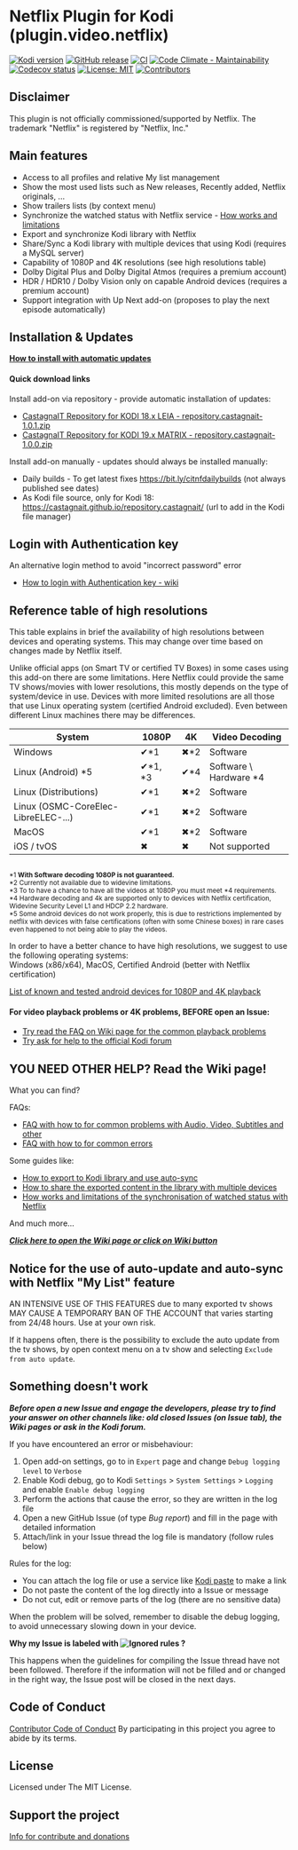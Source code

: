 # Netflix Plugin for Kodi (plugin.video.netflix)

[![Kodi version](https://img.shields.io/badge/kodi%20versions-18--19-blue)](https://kodi.tv/)
[![GitHub release](https://img.shields.io/github/release/castagnait/plugin.video.netflix.svg)](https://github.com/castagnait/plugin.video.netflix/releases)
[![CI](https://github.com/castagnait/plugin.video.netflix/workflows/CI/badge.svg)](https://github.com/castagnait/plugin.video.netflix/actions?query=workflow:CI)
[![Code Climate - Maintainability](https://api.codeclimate.com/v1/badges/9fbe3ac732f86c05ff00/maintainability)](https://codeclimate.com/github/CastagnaIT/plugin.video.netflix/maintainability)
[![Codecov status](https://img.shields.io/codecov/c/github/castagnait/plugin.video.netflix/master)](https://codecov.io/gh/castagnait/plugin.video.netflix/branch/master)
[![License: MIT](https://img.shields.io/badge/License-MIT-yellow.svg)](https://opensource.org/licenses/MIT)
[![Contributors](https://img.shields.io/github/contributors/castagnait/plugin.video.netflix.svg)](https://github.com/castagnait/plugin.video.netflix/graphs/contributors)

## Disclaimer

This plugin is not officially commissioned/supported by Netflix.
The trademark "Netflix" is registered by "Netflix, Inc."

## Main features

- Access to all profiles and relative My list management
- Show the most used lists such as New releases, Recently added, Netflix originals, ...
- Show trailers lists (by context menu)
- Synchronize the watched status with Netflix service - [How works and limitations](https://github.com/CastagnaIT/plugin.video.netflix/wiki/Sync-of-watched-status-with-Netflix)
- Export and synchronize Kodi library with Netflix
- Share/Sync a Kodi library with multiple devices that using Kodi (requires a MySQL server)
- Capability of 1080P and 4K resolutions (see high resolutions table)
- Dolby Digital Plus and Dolby Digital Atmos (requires a premium account)
- HDR / HDR10 / Dolby Vision only on capable Android devices (requires a premium account)
- Support integration with Up Next add-on (proposes to play the next episode automatically)

## Installation & Updates

**[How to install with automatic updates](https://github.com/CastagnaIT/plugin.video.netflix/wiki/How-install-the-addon)**

#### Quick download links

Install add-on via repository - provide automatic installation of updates:
* [CastagnaIT Repository for KODI 18.x LEIA - repository.castagnait-1.0.1.zip](https://github.com/castagnait/repository.castagnait/raw/master/repository.castagnait-1.0.1.zip)
* [CastagnaIT Repository for KODI 19.x MATRIX - repository.castagnait-1.0.0.zip](https://github.com/castagnait/repository.castagnait/raw/matrix/repository.castagnait-1.0.0.zip)

Install add-on manually - updates should always be installed manually:
* Daily builds - To get latest fixes https://bit.ly/citnfdailybuilds (not always published see dates)
* As Kodi file source, only for Kodi 18:<br/>
https://castagnait.github.io/repository.castagnait/ (url to add in the Kodi file manager)

## Login with Authentication key

An alternative login method to avoid "incorrect password" error
* [How to login with Authentication key - wiki](https://github.com/CastagnaIT/plugin.video.netflix/wiki/Login-with-Authentication-key)

## Reference table of high resolutions

This table explains in brief the availability of high resolutions between devices and operating systems. This may change over time based on changes made by Netflix itself.

Unlike official apps (on Smart TV or certified TV Boxes) in some cases using this add-on there are some limitations.
Here Netflix could provide the same TV shows/movies with lower resolutions, this mostly depends on the type of system/device in use.
Devices with more limited resolutions are all those that use Linux operating system (certified Android excluded). Even between different Linux machines there may be differences.

| System                              | 1080P    | 4K    | Video Decoding             |
| ----------------------------------- | -------- | ----- | -------------------------- |
| Windows                             | ✔\*1     | ✖\*2  | Software                   |
| Linux (Android) \*5                 | ✔\*1, \*3| ✔\*4  | Software \\ Hardware \*4   |
| Linux (Distributions)               | ✔\*1     | ✖\*2  | Software                   |
| Linux (OSMC-CoreElec-LibreELEC-...) | ✔\*1     | ✖\*2  | Software                   |
| MacOS                               | ✔\*1     | ✖\*2  | Software                   |
| iOS / tvOS                          | ✖        | ✖     | Not supported              |

<sub><br/>
*1 <b>With Software decoding 1080P is not guaranteed.</b><br/>
*2 Currently not available due to widevine limitations.<br/>
*3 To to have a chance to have all the videos at 1080P you must meet \*4 requirements.<br/>
*4 Hardware decoding and 4k are supported only to devices with Netflix certification, Widevine Security Level L1 and HDCP 2.2 hardware.<br/>
*5 Some android devices do not work properly, this is due to restrictions implemented by netflix with devices with false certifications (often with some Chinese boxes) in rare cases even happened to not being able to play the videos.
</sub>

In order to have a better chance to have high resolutions, we suggest to use the following operating systems:<br/>
Windows (x86/x64), MacOS, Certified Android (better with Netflix certification)

[List of known and tested android devices for 1080P and 4K playback](https://github.com/CastagnaIT/plugin.video.netflix/wiki/List-of-1080P-4k-Android-tested-devices)

#### For video playback problems or 4K problems, BEFORE open an Issue:

- [Try read the FAQ on Wiki page for the common playback problems](https://github.com/CastagnaIT/plugin.video.netflix/wiki/FAQ-%28Audio%2C-Video%2C-Subtitle%2C-Other%29)
- [Try ask for help to the official Kodi forum](https://forum.kodi.tv/showthread.php?tid=329767)

## YOU NEED OTHER HELP? Read the Wiki page!

What you can find?

FAQs:

- [FAQ with how to for common problems with Audio, Video, Subtitles and other](https://github.com/CastagnaIT/plugin.video.netflix/wiki/FAQ-%28Audio%2C-Video%2C-Subtitle%2C-Other%29)
- [FAQ with how to for common errors](https://github.com/CastagnaIT/plugin.video.netflix/wiki/FAQ-%28Errors%29)

Some guides like:
- [How to export to Kodi library and use auto-sync](https://github.com/CastagnaIT/plugin.video.netflix/wiki/How-to-export-and-sync-tv-shows-and-movies-in-Kodi-library)
- [How to share the exported content in the library with multiple devices](https://github.com/CastagnaIT/plugin.video.netflix/wiki/Share-STRM-library-with-multiple-devices)
- [How works and limitations of the synchronisation of watched status with Netflix](https://github.com/CastagnaIT/plugin.video.netflix/wiki/Sync-of-watched-status-with-Netflix)

And much more...

[***Click here to open the Wiki page or click on Wiki button***](https://github.com/CastagnaIT/plugin.video.netflix/wiki)

## Notice for the use of auto-update and auto-sync with Netflix "My List" feature

AN INTENSIVE USE OF THIS FEATURES due to many exported tv shows MAY CAUSE A TEMPORARY BAN OF THE ACCOUNT that varies starting from 24/48 hours. Use at your own risk.

If it happens often, there is the possibility to exclude the auto update from the tv shows, by open context menu on a tv show and selecting `Exclude from auto update`.

## Something doesn't work

***Before open a new Issue and engage the developers, please try to find your answer on other channels like:
old closed Issues (on Issue tab), the Wiki pages or ask in the Kodi forum.***

If you have encountered an error or misbehaviour:
1. Open add-on settings, go to in `Expert` page and change `Debug logging level` to `Verbose`
2. Enable Kodi debug, go to Kodi `Settings` > `System Settings` > `Logging` and enable `Enable debug logging`
3. Perform the actions that cause the error, so they are written in the log file
4. Open a new GitHub Issue (of type *Bug report*) and fill in the page with detailed information
5. Attach/link in your Issue thread the log file is mandatory (follow rules below)

Rules for the log:
- You can attach the log file or use a service like [Kodi paste](http://paste.kodi.tv) to make a link
- Do not paste the content of the log directly into a Issue or message
- Do not cut, edit or remove parts of the log (there are no sensitive data)

When the problem will be solved, remember to disable the debug logging, to avoid unnecessary slowing down in your device.

**Why my Issue is labeled with ![Ignored rules](https://img.shields.io/badge/-Ignored%20rules-red) ?**

This happens when the guidelines for compiling the Issue thread have not been followed. Therefore if the information will not be filled and or changed in the right way, the Issue post will be closed in the next days.


## Code of Conduct

[Contributor Code of Conduct](Code_of_Conduct.md)
By participating in this project you agree to abide by its terms.

## License

Licensed under The MIT License.

## Support the project

[Info for contribute and donations](https://github.com/CastagnaIT/plugin.video.netflix/wiki/Contribute-and-donations)
